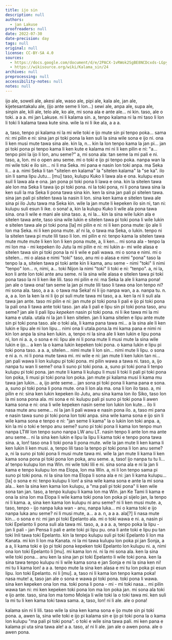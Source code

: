 ```yaml
---
title: ijo sin
description: null
authors:
  - jan Lakuse
proofreaders: null
date: 2022-07-30
date-precision: day
tags: null
original: null
license: CC-BY-SA 4.0
sources:
  - https://docs.google.com/document/d/e/2PACX-1vRWok2SgBE8NCDcxds-LGpycTJYitKAxJgUiFP3Bow0yAKCHPopBCuBxNzVDK19Jh01zq_0dv4YXc7d/pub
  - https://wikisource.org/wiki/Kalama_sin/24
archives: null
preprocessing: null
accessibility-notes: null
notes: null
---
```


ijo ale, soweli ale, akesi ale,
waso ale, pipi ale, kala ale, jan ale,
kijetesantakalu ale, (ijo ante seme li lon...)
sewi ale, anpa ale, supa ale, sinpin ale,
kili ale, telo ale, ko ale, mi sona ala
e ante ale... ni kin.
taso, ale o toki. a a a.
mi jan Lakuse.
ni li kalama sin.
a, tenpo kalama ni la mi taso li lon
li toki li kalama tawa kute sina.
wile la ni li ike ala, a a a.

a, taso, tenpo pi kalama ni la mi wile
toki e ijo mute sin pi tenpo poka...
sama ni: mi pilin e ni:
sina jan pi toki pona la
ken suli la sina wile sona e ijo ni.
ona li ken musi mute tawa sina ale.
kin la, n...
kin la lon tenpo kama la jan pi...
jan pi toki pona pi tenpo kama
li ken kute e kalama mi ni
li ken pilin e ni: "a... tenpo pini la
ijo li lon, anu seme?"
a, mi sona ala: tan seme la mi pali e ni.
taso, a, lon.
mi o open anu seme.
mi o toki e ijo pi tenpo poka.
nanpa wan la mi wile toki e ilo sin...
ni li ma Seka.
mi pana e nasin lon toki anpa.
ma Seka li... a a.
nimi Seka li tan "sitelen en kalama"
la "sitelen kalama" la "se ka".
ilo sin li sama lipu Jutu...
[mu]
taso, kulupu Kuko li lawa ala e ona.
kulupu esun suil li lawa ala e ona.
jan pona pi toki pona li lawa e ona.
kin la sitelen tawa ale lon ma Seka
li tawa ijo pi toki pona.
ni la toki pona, ni li pona tawa sina
la ken suli la ma Seka li pona tawa sina kin.
ken la sina jan pali pi sitelen tawa.
sina jan pali pi sitelen tawa
la nasin li lon.
sina ken kama e sitelen tawa ale sina
pi ilo Jutu tawa ma Seka kin.
wile la jan mute li kepeken ilo sin ni,
tan ni:
kulupu suli esun li ike.
o sona!
a, kin la kulupu Kuko
li wile ala pona tawa sina.
ona li wile e mani ale sina taso.
a, ni la...
kin la sina wile lukin ala
e sitelen tawa ante,
taso sina wile lukin e sitelen tawa
pi toki pona li wile lukin
e sitelen tawa ale pi toki pona
[la] mi pilin e ni:
ni li ken pona mute:
ijo ale li lon ma Seka.
ni li ken pona mute.
a! ni la, o tawa ma Seka,
o lukin.
tenpo ni la sitelen tawa
pi mute lili taso li lon.
mi pilin e ni: tenpo kama
la sitelen tawa mute mute mute li ken lon
li ken pona mute,
a, li ken... mi sona ala -
tenpo la mi lon ma -
mi kepeken ilo Jutu
la mi pilin e ni:
mi lukin a-
mi wile alasa e sitelen tawa sin
pi toki pona la
ni li wile e pali wawa.
mi o sona e nimi.
mi o sitelen...
mi o alasa e nimi "toki" taso,
anu mi o alasa e nimi "pona" taso
la tenpo la a, sitelen tawa pi toki ante
kin li kama, anu seme -
nimi "toki" li nimi "tenpo" lon...
n, nimi, a...
toki Nijon la nimi "toki" li toki e ni:
"tenpo". a, ni la,
kon li ante lon toki ante anu seme.
ni la sina wile alasa e sitelen tawa
pi toki pona taso la ni li ken ike lili.
taso mi pilin e ni: ma Seka la
ale li kama pona!
jan ale o tawa ona!
tan seme la jan pi mute lili taso
li tawa ona lon tenpo ni?
mi sona ala. taso, a a a.
o tawa ma Seka!
ni li ijo nanpa wan, a a.
nanpa tu.
n. a, a a. lon la ken la
ni li ijo pi suli mute tawa mi taso, a a.
ken la ni li suli ala tawa jan ante.
taso mi pilin e ni:
jan mute pi toki pona li pali e ijo pi toki
pona la pali ona li tawa ante toki taso.
jan ala li pali e lipu sin
pi toki pona taso, anu seme?
jan ale li pali lipu
*kepeken* nasin pi toki pona.
ni li ike tawa mi la mi kama e utala.
utala ni la jan li ken sitelen.
jan li kama sitelen e lipu ante mute sin
pi toki pona taso. ale o toki ala,
li kama pana tawa mi... a
la sina ale li ken lukin e lipu ale ni
lon lipu...
nimi ona li utala.pona.la
mi kama pana e nimi ni kin lon anpa
la sina ken lukin.
a, tenpo ni la sina ale li ken lukin
e lipu pona ni, lon ni a.
a, o sona e ni: lipu ale ni li pona mute
li musi mute la sina wile lukin e ijo... a
ken la o kama lukin kepeken toki pona.
o kama lukin e lipu pi toki pona taso.
a a. a, sitelen...
nimi mute li lon sin...
nimi mute li lipu. o sona e ni a.
n. ni li pona mute tawa mi.
mi wile e ni: jan mute li ken lukin
tan ni...
jan pali wawa li lon kulupu pi toki pona.
mi pilin wawa a tawa ni.
taso, a, ijo nanpa tu wan li seme?
ona li suno pi toki pona.
a, suno pi toki pona li tenpo kulupu
pi toki pona.
jan mute li kama li kulupu li musi li toki
li pali pi toki pona lon poka,
li musi pi toki pona lon poka.
jan mute pi kalama musi li kama mu
tawa jan lukin...
a, ijo ante seme...
jan sona pi toki pona li kama pana e sona.
a, suno pi toki pona li pona mute.
ona li lon ala ma.
ona li lon ilo taso.
a, mi pilin e ni: sina ken lukin kepeken
ilo Jutu, anu sina kama lon ilo Siko,
taso lon la mi sona pona ala.
mi sona e ni: kulupu pali pi suno pi toki
pona li awen kama sona e ni:
ona li wile kepeken nasin seme
lon lukin lon kute...
ilo li nasa mute anu seme...
ni la jan li pali wawa e nasin pona ilo.
a, taso mi pana e nasin tawa suno
pi toki pona lon toki anpa.
sina wile kama sona e ijo sin li wile
kama sona e tenpo e ni:
"jan seme li kama" la
o lukin lon toki anpa.
a, kin la mi o toki e tenpo anu seme?
suno pi toki pona li kama lon tenpo
mun nanpa LTW lon tenpo suno nanpa LW anu LT.
nasin tenpo li ante lon ma ante anu seme...
ni la sina ken lukin e lipu
la lipu li kama toki
e tenpo pona tawa sina.
a, lon! taso ona
li toki pona li pona mute.
wile la jan mute li ken kama
li ken lukin li ken musi.
a, tenpo lili taso la tenpo pi toki pona
li lon anu seme?
a, ni la suno pi toki pona
li musi mute tawa mi.
wile la jan mute li kama li ken kama sona
pona pi toki pona lon poka, anu seme.
a, taso!
ijo nanpa tu tu li...
a! tenpo kulupu lon ma Win.
mi wile toki lili e ni.
sina sona ala e ni la jan li kama
e tenpo kulupu lon ma Elopa, lon ma Win.
a, ni li lon tenpo sama
pi suno pi toki pona.
ni la sina lon ma Elopa li sona ala e ni:
jan li kama kulupu... [la]
o sona e ni: tenpo kulupu li lon!
a sina wile kama sona e ante la
mi sona ala...
ken la sina ken kama lon kulupu, a "ma
pali pi toki pona" li ken wile sona tan jan.
taso, a tenpo kulupu li kama lon ma Win.
jan Ke Tami li kama e ona la sina
lon ma Elopa li wile kama toki pona
lon poka pi sijelo jan,
la tenpo ni li kama.
a, sina ken kama lon kulupu ni anu seme?
ni li ken musi mute.
a, taso, tenpo -
ijo nanpa luka wan -
anu, nanpa luka...
mi o kama toki e ijo nanpa luka anu seme?
ni li musi mute, a...
a a.
n, a a a.
ala[?] li nasa mute kin...
o sona e ni:
mi jan pi toki Epelanto ala.
mi o toki wawa e ni.
a, nasin pi toki Epelanto
li pona suli ala tawa mi.
taso, a, a a a.
a, tenpo poka la lipu -
jan li pali -
jan Pensa li pali e ante toki pi lipu pu.
ona li ante toki e lipu pu tan toki Inli
tawa toki Epelanto.
kin la tenpo kulupu suli pi toki Epelanto
li lon ma Kanata. mi kin li lon ma Kanata.
ni la mi tawa kulupu lon poka
pi jan Sonja, a a a,
li kama toki e ijo pi toki pona
kepeken toki Epelanto lon kulupu ni.
a, nimi ona lon toki Epelanto li [mu].
mi kama lon ni.
ni la mi sona ala.
ken la sina wile toki pona...
anu ken la sina jan pi toki Epelanto
li wile toki pona.
ken la sina tawa tenpo kulupu ni
li wile kama sona e jan Sonja e mi
la sina ken ni!
mi tu li kama lon!
a a a.
tenpo mute la sina ken alasa
e mi tu lon poka pi esun lipu.
lon toki Epelanto.
ni li [mu].
a, taso ni li kama lon tenpo kama poka!
nasa mute!
a, taso jan ale o sona
e wawa pi toki pona.
toki pona li wawa.
sina ken kepeken ona lon ma.
toki pona li pona -
mi - mi toki nasa...
mi pilin wawa tan ni: mi ken
kepeken toki pona lon ma lon poka jan.
mi sona ala toki e ijo ante.
taso, sina lon ma tomo Moleja
li wile toki la o toki tawa mi.
ken suli la mi tu
li ken kama toki tawa sama.
a, taso, lon!
ni li ale.
ale o pona!

kalama sin ni li lili. taso wile la sina
ken kama sona e ijo mute sin pi toki pona.
a, awen la, sina wile toki e ijo pi kalama
sin e ijo pi toki pona la
o kama lon kulupu "ma pali pi toki pona".
o toki e wile sina tawa pali.
mi ken pana e kalama pi uta sina tawa ale!
a a.
taso, a!
ni li ale.
jan ale o awen pona.
ale o awen pona.